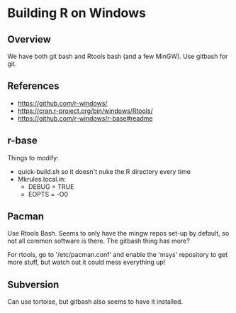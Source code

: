 # Building R on Windows

## Overview

We have both git bash and Rtools bash (and a few MinGW).  Use gitbash for git.

## References

* https://github.com/r-windows/
* https://cran.r-project.org/bin/windows/Rtools/
* https://github.com/r-windows/r-base#readme

## r-base

Things to modify:

* quick-build.sh so it doesn't nuke the R directory every time
* Mkrules.local.in:
    * DEBUG = TRUE
    * EOPTS = -O0

## Pacman

Use Rtools Bash.  Seems to only have the mingw repos set-up by default, so not
all common software is there.  The gitbash thing has more?

For rtools, go to '/etc/pacman.conf' and enable the 'msys' repository to get
more stuff, but watch out it could mess everything up!

## Subversion

Can use tortoise, but gitbash also seems to have it installed.


